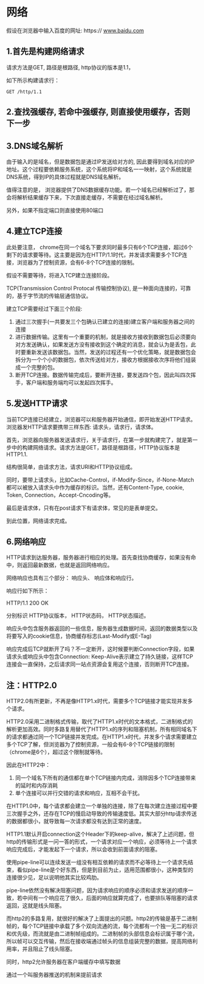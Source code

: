 # 网络

假设在浏览器中输入百度的网址: https:// www.baidu.com

## 1.首先是构建网络请求

请求方法是GET, 路径是根路径, http协议的版本是1.1，

如下所示构建请求行：

```
GET /http/1.1
```

## 2.查找强缓存, 若命中强缓存, 则直接使用缓存，否则下一步

## 3.DNS域名解析

由于输入的是域名，但是数据包是通过IP发送给对方的, 因此要得到域名对应的IP地址。这个过程要依赖服务系统，这个系统将IP和域名一一映射，这个系统就是DNS系统，得到IP的具体过程就是DNS域名解析。

值得注意的是， 浏览器提供了DNS数据缓存功能。若一个域名已经解析过了，那会将解析结果缓存下来，下次直接走缓存，不需要在经过域名解析。

另外，如果不指定端口则直接使用80端口

## 4.建立TCP连接

此处要注意， chrome在同一个域名下要求同时最多只有6个TCP连接，超过6个剩下的请求要等待。这主要是因为在HTTP/1.1时代，并发请求需要多个TCP连接，浏览器为了控制资源，会有6-8个TCP连接的限制。

假设不需要等待，将进入TCP建立连接阶段。

TCP(Transmission Control Protocal 传输控制协议), 是一种面向连接的，可靠的，基于字节流的传输层通信协议。

建立TCP需要经过下面三个阶段:

1. 通过三次握手(一共要发三个包确认已建立的连接)建立客户端和服务器之间的连接
2. 进行数据传输。这里有一个重要的机制，就是接收方接收到数据包后必须要向对方发送确认，如果发送方没有接收到这个确定的消息，就会认为是丢包，此时要重新发送该数据包。当然，发送的过程还有一个优化策略，就是数据包会拆分为一个个小的数据包，依次传送给对方，接收方根据接收次序将他们组装成一个完整的包。
3. 断开TCP连接。数据传输完成后，要断开连接，要发送四个包，因此叫四次挥手，客户端和服务端均可以发起四次挥手。
   
## 5.发送HTTP请求

当前TCP连接已经建立，浏览器可以和服务器开始通信，即开始发送HTTP请求。浏览器发HTTP请求要携带三样东西: 请求头，请求行，请求体。

首先，浏览器向服务器发送请求行，关于请求行，在第一步就构建完了，就是第一步中的构建网络请求。请求方法是GET，路径是根路径，HTTP协议版本是HTTP1.1.

结构很简单，由请求方法，请求URI和HTTP协议组成。

同时，要带上请求头，比如Cache-Control，if-Modify-Since，if-None-Match都可以被放入请求头中作为缓存的标识。当然，还有Content-Type, cookie, Token, Connection，Accept-Cncoding等。

最后是请求体，只有在post请求下有请求体，常见的是表单提交。

到此位置，网络请求完成。

## 6.网络响应

HTTP请求到达服务器，服务器进行相应的处理。首先查找协商缓存，如果没有命中，则返回最新数据，也就是返回网络响应。

网络响应也具有三个部分： 响应头、 响应体和响应行。

响应行如下所示：

HTTP/1.1 200 OK

分别标识 HTTP协议版本， HTTP状态码， HTTP状态描述。

响应头中包含服务器返回的一些信息，服务器生成数据时间，返回的数据类型以及将要写入的cookie信息，协商缓存标志(Last-Modify或E-Tag)

响应完成后TCP就断开了吗？不一定断开，这时候要判断Connection字段，如果请求头或响应头中包含Connection: Keep-Alive表示建立了持久链接，这样TCP连接会一直保持，之后请求同一站点资源会复用这个连接，否则断开TCP连接。

## 注：HTTP2.0

HTTP2.0有所更新，不再是像HTTP1.x时代，需要多个TCP链接才能实现并发多个请求。

HTTP2.0采用二进制格式传输，取代了HTTP1.x时代的文本格式，二进制格式的解析更加高效。同时多路复用替代了HTTP1.x的序列和阻塞机制，所有相同域名下的请求都通过同一个TCP链接并发完成。在HTTP1.x时代，并发多个请求需要建立多个TCP了解，但浏览器为了控制资源，一般会有6-8个TCP链接的限制（chrome是6个），超过这个限制就等待。

因此在HTTP2中：

1. 同一个域名下所有的通信都在单个TCP链接内完成，消除因多个TCP连接带来的延时和内存消耗
2. 单个连接可以并行交错的请求和响应，互相不会干扰。


在HTTP1.0中，每个请求都会建立一个单独的连接，除了在每次建立连接过程中要三次握手之外，还存在TCP的慢启动导致的传输速度低。其实大部分http请求传送的数据都很小，就导致每一次请求都没有达到正常的速度。

HTTP1.1默认开启connection这个Header下的keep-alive，解决了上述问题，但http的传输形式是一问一答的形式，一个请求对应一个响应，必须等待上一个请求响应完成后，才能发起下一个请求，所以会收到前面请求的阻塞。

使用pipe-line可以连续发送一组没有相互依赖的请求而不必等待上一个请求先结束，看似pipe-line是个好东西，但是到目前为止，适用范围都很小，这种类型的连接很少见，足以说明他其实比较鸡肋。

pipe-line依然没有解决阻塞问题，因为请求响应的顺序必须和请求发送的顺序一致，若中间有一个响应花了很久，后面的响应就算完成了，也要排队等阻塞的请求返回，这就是线头阻塞。

而http2的多路复用，就很好的解决了上面提出的问题。http2的传输是基于二进制帧的，每个TCP链接中承载了多个双向流通的流，每个流都有一个独一无二的标识和优先级，而流就是由二进制帧组成的。二进制帧的头部信息会标识属于哪个流，所以帧可以交互传输，然后在接收端通过帧头的信息组装完整的数据，提高网络利用率，并且阻止了线头阻塞。

同时，http2允许服务器在客户端缓存中填写数据

通过一个叫服务器推送的机制来提前请求


